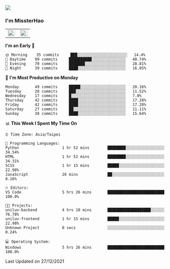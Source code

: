 ![](https://komarev.com/ghpvc/?username=MissterHao&color=ff69b4)

### I'm MissterHao


<!-- Readme stats -->
<!-- https://github.com/anuraghazra/github-readme-stats -->
<table>
<tr>
    <td valign="top" width="50%">
    <img src="https://github-readme-stats.vercel.app/api?username=MissterHao&hide_border=true&show_icons=true&locale=en" align="left" style="width: 100%" />
    </td>
    <td valign="top" width="50%">
    <img src="https://github-readme-stats.vercel.app/api/top-langs?username=MissterHao&hide_border=true&show_icons=true&locale=en&layout=compact" align="left" style="width: 100%" />
    </td>
</tr>
</table>  


<!--START_SECTION:waka-->
**I'm an Early 🐤** 

```text
🌞 Morning    35 commits     ███░░░░░░░░░░░░░░░░░░░░░░   14.4% 
🌆 Daytime    99 commits     ██████████░░░░░░░░░░░░░░░   40.74% 
🌃 Evening    70 commits     ███████░░░░░░░░░░░░░░░░░░   28.81% 
🌙 Night      39 commits     ████░░░░░░░░░░░░░░░░░░░░░   16.05%

```
📅 **I'm Most Productive on Monday** 

```text
Monday       49 commits     █████░░░░░░░░░░░░░░░░░░░░   20.16% 
Tuesday      28 commits     ███░░░░░░░░░░░░░░░░░░░░░░   11.52% 
Wednesday    17 commits     █░░░░░░░░░░░░░░░░░░░░░░░░   7.0% 
Thursday     42 commits     ████░░░░░░░░░░░░░░░░░░░░░   17.28% 
Friday       42 commits     ████░░░░░░░░░░░░░░░░░░░░░   17.28% 
Saturday     27 commits     ██░░░░░░░░░░░░░░░░░░░░░░░   11.11% 
Sunday       38 commits     ████░░░░░░░░░░░░░░░░░░░░░   15.64%

```


📊 **This Week I Spent My Time On** 

```text
⌚︎ Time Zone: Asia/Taipei

💬 Programming Languages: 
Python                   1 hr 52 mins        ████████░░░░░░░░░░░░░░░░░   34.54% 
HTML                     1 hr 52 mins        ████████░░░░░░░░░░░░░░░░░   34.31% 
SCSS                     1 hr 15 mins        █████░░░░░░░░░░░░░░░░░░░░   22.98% 
JavaScript               26 mins             ██░░░░░░░░░░░░░░░░░░░░░░░   8.16%

🔥 Editors: 
VS Code                  5 hrs 26 mins       █████████████████████████   100.0%

🐱‍💻 Projects: 
uniluv-backend           4 hrs 10 mins       ███████████████████░░░░░░   76.78% 
uniluv-frontend          1 hr 15 mins        █████░░░░░░░░░░░░░░░░░░░░   22.98% 
Unknown Project          0 secs              ░░░░░░░░░░░░░░░░░░░░░░░░░   0.24%

💻 Operating System: 
Windows                  5 hrs 26 mins       █████████████████████████   100.0%

```


 Last Updated on 27/12/2021
<!--END_SECTION:waka-->

<!--
**MissterHao/MissterHao** is a ✨ _special_ ✨ repository because its `README.md` (this file) appears on your GitHub profile.

Here are some ideas to get you started:

- 🔭 I’m currently working on ...
- 🌱 I’m currently learning ...
- 👯 I’m looking to collaborate on ...
- 🤔 I’m looking for help with ...
- 💬 Ask me about ...
- 📫 How to reach me: ...
- 😄 Pronouns: ...
- ⚡ Fun fact: ...
-->
